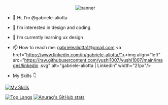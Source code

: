 <p align="center">
  <img width=”200" Height=”100" src="https://github.com/gabriele-aliotta/gabriele-aliotta/assets/129871222/847e9950-41b7-4aab-a03b-f509500a9ed1" alt="banner">
</p>

- 👋 Hi, I’m @gabriele-aliotta
- 👀 I’m interested in design and coding
- 🌱 I’m currently learning ux design
- 📫 How to reach me: gabrielealiotta1@gmail.com
<a href=”https://www.linkedin.com/in/gabriele-aliotta/"><img align=”left” src=”https://raw.githubusercontent.com/yushi1007/yushi1007/main/images/linkedin .svg" alt="gabriele-aliotta | LinkedIn” width="21px"/></a>

- My Skills 👇

[![My Skills](https://skillicons.dev/icons?i=html,css,js,vscode,figma,ai,ps)](https://skillicons.dev)

[![Top Langs](https://github-readme-stats.vercel.app/api/top-langs/?username=anuraghazra&layout=donut)](https://github.com/anuraghazra/github-readme-stats)
[![Anurag's GitHub stats](https://github-readme-stats.vercel.app/api?username=gabriele-aliotta&show_icons=true&theme=standard)](https://github.com/anuraghazra/github-readme-stats)

